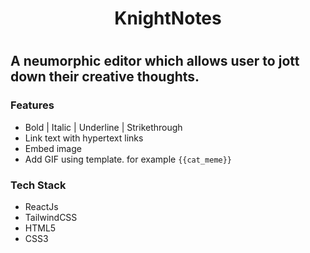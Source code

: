 <h1 align="center">KnightNotes<h1>

## A neumorphic editor which allows user to jott down their creative thoughts.


### Features 
* Bold | Italic | Underline | Strikethrough
* Link text with hypertext links
* Embed image
* Add GIF using template. for example `{{cat_meme}}`

### Tech Stack 
* ReactJs
* TailwindCSS
* HTML5
* CSS3